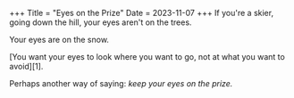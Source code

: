 +++
Title = "Eyes on the Prize"
Date = 2023-11-07
+++
If you're a skier, going down the hill, your eyes aren't on the trees.

Your eyes are on the snow.

[You want your eyes to look where you want to go, not at what you want to avoid][1].

Perhaps another way of saying: _keep your eyes on the prize._